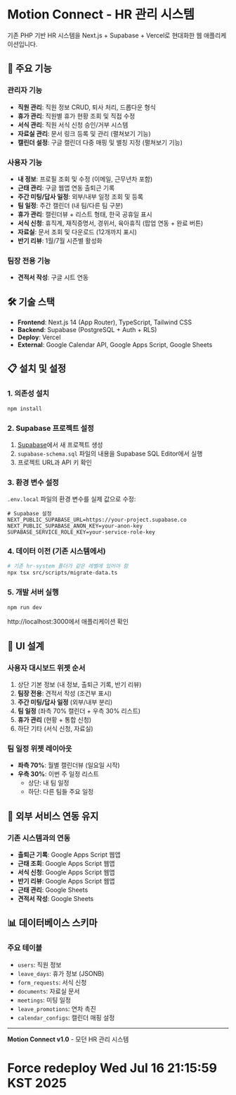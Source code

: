 # Motion Connect - HR 관리 시스템

기존 PHP 기반 HR 시스템을 Next.js + Supabase + Vercel로 현대화한 웹 애플리케이션입니다.

## 🚀 주요 기능

### 관리자 기능
- **직원 관리**: 직원 정보 CRUD, 퇴사 처리, 드롭다운 형식
- **휴가 관리**: 직원별 휴가 현황 조회 및 직접 수정
- **서식 관리**: 직원 서식 신청 승인/거부 시스템
- **자료실 관리**: 문서 링크 등록 및 관리 (펼쳐보기 기능)
- **캘린더 설정**: 구글 캘린더 다중 매핑 및 별칭 지정 (펼쳐보기 기능)

### 사용자 기능
- **내 정보**: 프로필 조회 및 수정 (이메일, 근무년차 포함)
- **근태 관리**: 구글 웹앱 연동 출퇴근 기록
- **주간 미팅/답사 일정**: 외부/내부 일정 조회 및 등록
- **팀 일정**: 주간 캘린더 (내 팀/다른 팀 구분)
- **휴가 관리**: 캘린더뷰 + 리스트 형태, 한국 공휴일 표시
- **서식 신청**: 휴직계, 재직증명서, 경위서, 육아휴직 (팝업 연동 + 완료 버튼)
- **자료실**: 문서 조회 및 다운로드 (12개까지 표시)
- **반기 리뷰**: 1월/7월 시즌별 활성화

### 팀장 전용 기능
- **견적서 작성**: 구글 시트 연동

## 🛠️ 기술 스택

- **Frontend**: Next.js 14 (App Router), TypeScript, Tailwind CSS
- **Backend**: Supabase (PostgreSQL + Auth + RLS)
- **Deploy**: Vercel
- **External**: Google Calendar API, Google Apps Script, Google Sheets

## 📋 설치 및 설정

### 1. 의존성 설치

```bash
npm install
```

### 2. Supabase 프로젝트 설정

1. [Supabase](https://supabase.com)에서 새 프로젝트 생성
2. `supabase-schema.sql` 파일의 내용을 Supabase SQL Editor에서 실행
3. 프로젝트 URL과 API 키 확인

### 3. 환경 변수 설정

`.env.local` 파일의 환경 변수를 실제 값으로 수정:

```env
# Supabase 설정
NEXT_PUBLIC_SUPABASE_URL=https://your-project.supabase.co
NEXT_PUBLIC_SUPABASE_ANON_KEY=your-anon-key
SUPABASE_SERVICE_ROLE_KEY=your-service-role-key
```

### 4. 데이터 이전 (기존 시스템에서)

```bash
# 기존 hr-system 폴더가 같은 레벨에 있어야 함
npx tsx src/scripts/migrate-data.ts
```

### 5. 개발 서버 실행

```bash
npm run dev
```

http://localhost:3000에서 애플리케이션 확인

## 🎨 UI 설계

### 사용자 대시보드 위젯 순서
1. 상단 기본 정보 (내 정보, 출퇴근 기록, 반기 리뷰)
2. **팀장 전용**: 견적서 작성 (조건부 표시)
3. **주간 미팅/답사 일정** (외부/내부 분리)
4. **팀 일정** (좌측 70% 캘린더 + 우측 30% 리스트)
5. **휴가 관리** (현황 + 통합 신청)
6. 하단 기타 (서식 신청, 자료실)

### 팀 일정 위젯 레이아웃
- **좌측 70%**: 월별 캘린더뷰 (일요일 시작)
- **우측 30%**: 이번 주 일정 리스트
  - 상단: 내 팀 일정
  - 하단: 다른 팀들 주요 일정

## 🔄 외부 서비스 연동 유지

### 기존 시스템과의 연동
- **출퇴근 기록**: Google Apps Script 웹앱
- **근태 조회**: Google Apps Script 웹앱 
- **서식 신청**: Google Apps Script 웹앱
- **반기 리뷰**: Google Apps Script 웹앱
- **근태 관리**: Google Sheets
- **견적서 작성**: Google Sheets

## 📊 데이터베이스 스키마

### 주요 테이블
- `users`: 직원 정보
- `leave_days`: 휴가 정보 (JSONB)
- `form_requests`: 서식 신청
- `documents`: 자료실 문서
- `meetings`: 미팅 일정
- `leave_promotions`: 연차 촉진
- `calendar_configs`: 캘린더 매핑 설정

---

**Motion Connect v1.0** - 모던 HR 관리 시스템
# Force redeploy Wed Jul 16 21:15:59 KST 2025
